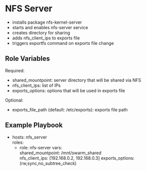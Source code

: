 NFS Server
=========

* installs package nfs-kernel-server
* starts and enables nfs-server service
* creates directory for sharing
* adds nfs_client_ips to exports file
* triggers exportfs command on exports file change

Role Variables
--------------

Required:
  * shared_mountpoint: server directory that will be shared via NFS
  * nfs_client_ips: list of IPs 
  * exports_options: options that will be used in exports file

Optional:
  * exports_file_path (default: /etc/exports): exports file path

Example Playbook
----------------

- hosts: nfs_server  
  roles:
    - role: nfs-server
      vars:    
        shared_mountpoint: /mnt/swarm_shared      
        nfs_client_ips: [192.168.0.2, 192.168.0.3]
        exports_options: (rw,sync,no_subtree_check)
